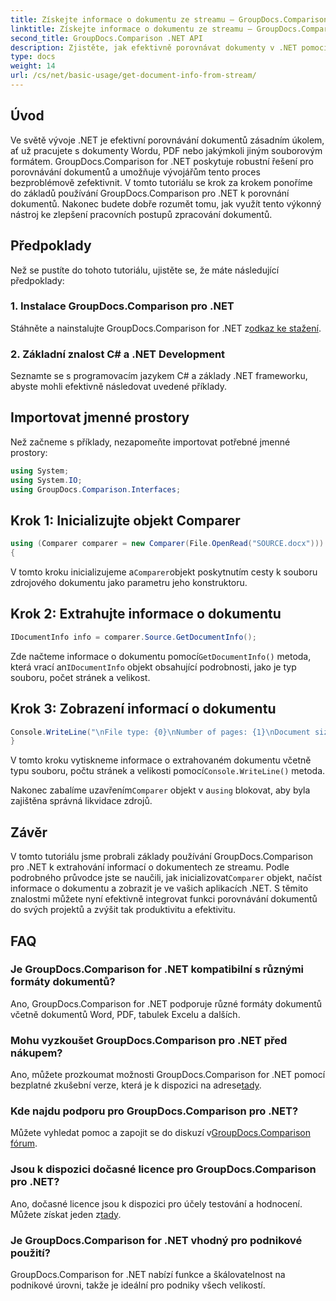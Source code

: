 ```yaml
---
title: Získejte informace o dokumentu ze streamu – GroupDocs.Comparison pro .NET
linktitle: Získejte informace o dokumentu ze streamu – GroupDocs.Comparison pro .NET
second_title: GroupDocs.Comparison .NET API
description: Zjistěte, jak efektivně porovnávat dokumenty v .NET pomocí GroupDocs.Comparison, čímž plynule vylepšíte pracovní postupy zpracování dokumentů.
type: docs
weight: 14
url: /cs/net/basic-usage/get-document-info-from-stream/
---
```

## Úvod
Ve světě vývoje .NET je efektivní porovnávání dokumentů zásadním úkolem, ať už pracujete s dokumenty Wordu, PDF nebo jakýmkoli jiným souborovým formátem. GroupDocs.Comparison for .NET poskytuje robustní řešení pro porovnávání dokumentů a umožňuje vývojářům tento proces bezproblémově zefektivnit. V tomto tutoriálu se krok za krokem ponoříme do základů používání GroupDocs.Comparison pro .NET k porovnání dokumentů. Nakonec budete dobře rozumět tomu, jak využít tento výkonný nástroj ke zlepšení pracovních postupů zpracování dokumentů.
## Předpoklady
Než se pustíte do tohoto tutoriálu, ujistěte se, že máte následující předpoklady:
### 1. Instalace GroupDocs.Comparison pro .NET
 Stáhněte a nainstalujte GroupDocs.Comparison for .NET z[odkaz ke stažení](https://releases.groupdocs.com/comparison/net/).
### 2. Základní znalost C# a .NET Development
Seznamte se s programovacím jazykem C# a základy .NET frameworku, abyste mohli efektivně následovat uvedené příklady.

## Importovat jmenné prostory
Než začneme s příklady, nezapomeňte importovat potřebné jmenné prostory:
```csharp
using System;
using System.IO;
using GroupDocs.Comparison.Interfaces;
```

## Krok 1: Inicializujte objekt Comparer
```csharp
using (Comparer comparer = new Comparer(File.OpenRead("SOURCE.docx")))
{
```
 V tomto kroku inicializujeme a`Comparer`objekt poskytnutím cesty k souboru zdrojového dokumentu jako parametru jeho konstruktoru.
## Krok 2: Extrahujte informace o dokumentu
```csharp
IDocumentInfo info = comparer.Source.GetDocumentInfo();
```
 Zde načteme informace o dokumentu pomocí`GetDocumentInfo()` metoda, která vrací an`IDocumentInfo` objekt obsahující podrobnosti, jako je typ souboru, počet stránek a velikost.
## Krok 3: Zobrazení informací o dokumentu
```csharp
Console.WriteLine("\nFile type: {0}\nNumber of pages: {1}\nDocument size: {2} bytes", info.FileType, info.PageCount, info.Size);
}
```
 V tomto kroku vytiskneme informace o extrahovaném dokumentu včetně typu souboru, počtu stránek a velikosti pomocí`Console.WriteLine()` metoda.

 Nakonec zabalíme uzavřením`Comparer` objekt v a`using` blokovat, aby byla zajištěna správná likvidace zdrojů.

## Závěr
 V tomto tutoriálu jsme probrali základy používání GroupDocs.Comparison pro .NET k extrahování informací o dokumentech ze streamu. Podle podrobného průvodce jste se naučili, jak inicializovat`Comparer` objekt, načíst informace o dokumentu a zobrazit je ve vašich aplikacích .NET. S těmito znalostmi můžete nyní efektivně integrovat funkci porovnávání dokumentů do svých projektů a zvýšit tak produktivitu a efektivitu.
## FAQ
### Je GroupDocs.Comparison for .NET kompatibilní s různými formáty dokumentů?
Ano, GroupDocs.Comparison for .NET podporuje různé formáty dokumentů včetně dokumentů Word, PDF, tabulek Excelu a dalších.
### Mohu vyzkoušet GroupDocs.Comparison pro .NET před nákupem?
 Ano, můžete prozkoumat možnosti GroupDocs.Comparison for .NET pomocí bezplatné zkušební verze, která je k dispozici na adrese[tady](https://releases.groupdocs.com/).
### Kde najdu podporu pro GroupDocs.Comparison pro .NET?
 Můžete vyhledat pomoc a zapojit se do diskuzí v[GroupDocs.Comparison fórum](https://forum.groupdocs.com/c/comparison/12).
### Jsou k dispozici dočasné licence pro GroupDocs.Comparison pro .NET?
 Ano, dočasné licence jsou k dispozici pro účely testování a hodnocení. Můžete získat jeden z[tady](https://purchase.groupdocs.com/temporary-license/).
### Je GroupDocs.Comparison for .NET vhodný pro podnikové použití?
GroupDocs.Comparison for .NET nabízí funkce a škálovatelnost na podnikové úrovni, takže je ideální pro podniky všech velikostí.